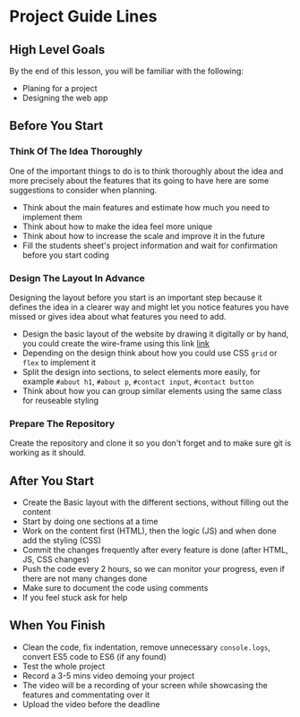 # Project Guide Lines

## High Level Goals

By the end of this lesson, you will be familiar with the following:

- Planing for a project
- Designing the web app

## Before You Start

### Think Of The Idea Thoroughly

One of the important things to do is to think thoroughly about the idea and more precisely about the features that its going to have here are some suggestions to consider when planning.

- Think about the main features and estimate how much you need to implement them
- Think about how to make the idea feel more unique
- Think about how to increase the scale and improve it in the future
- Fill the students sheet's project information and wait for confirmation before you start coding

### Design The Layout In Advance

Designing the layout before you start is an important step because it defines the idea in a clearer way and might let you notice features you have missed or gives idea about what features you need to add.

- Design the basic layout of the website by drawing it digitally or by hand, you could create the wire-frame using this link [link](https://wireframe.cc/)
- Depending on the design think about how you could use CSS `grid` or `flex` to implement it
- Split the design into sections, to select elements more easily, for example `#about h1`,  `#about p`, `#contact input`, `#contact button`
- Think about how you can group similar elements using the same class for reuseable styling

### Prepare The Repository

Create the repository and clone it so you don't forget and to make sure git is working as it should.

## After You Start

- Create the Basic layout with the different sections, without filling out the content
- Start by doing one sections at a time
- Work on the content first (HTML), then the logic (JS) and when done add the styling (CSS)
- Commit the changes frequently after every feature is done (after HTML, JS, CSS changes)
- Push the code every 2 hours, so we can monitor your progress, even if there are not many changes done
- Make sure to document the code using comments
- If you feel stuck ask for help

## When You Finish

- Clean the code, fix indentation, remove unnecessary `console.logs`, convert ES5 code to ES6 (if any found)
- Test the whole project
- Record a 3-5 mins video demoing your project
- The video will be a recording of your screen while showcasing the features and commentating over it
- Upload the video before the deadline
